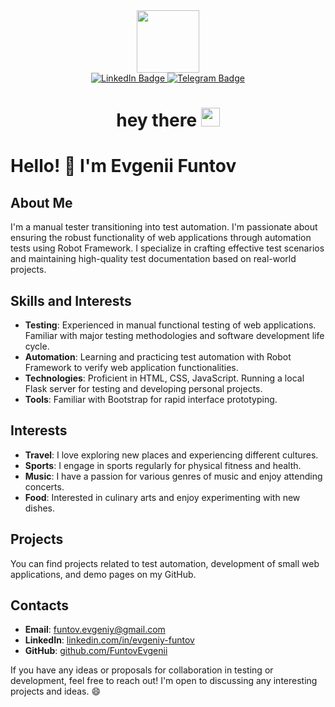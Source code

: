 <div id="header" align="center">
  <img src="https://media.giphy.com/media/M9gbBd9nbDrOTu1Mqx/giphy.gif" width="100"/>
<div id="badges">
  <a href="https://www.linkedin.com/in/evgeniy-funtov-189411240/">
    <img src="https://img.shields.io/badge/LinkedIn-blue?style=for-the-badge&logo=linkedin&logoColor=white" alt="LinkedIn Badge"/>
  </a>
  <a href="https://t.me/funtov">
    <img src="https://img.shields.io/badge/Telegram-white?style=for-the-badge&logo=telegram&logoColor=blue" alt="Telegram Badge"/>
  </a>
</div>
  <h1>
  hey there
  <img src="https://media.giphy.com/media/hvRJCLFzcasrR4ia7z/giphy.gif" width="30px"/>
</h1>
  </div>


# Hello! 👋 I'm Evgenii Funtov

## About Me

I'm a manual tester transitioning into test automation. I'm passionate about ensuring the robust functionality of web applications through automation tests using Robot Framework. I specialize in crafting effective test scenarios and maintaining high-quality test documentation based on real-world projects.
## Skills and Interests

- **Testing**: Experienced in manual functional testing of web applications. Familiar with major testing methodologies and software development life cycle.
- **Automation**: Learning and practicing test automation with Robot Framework to verify web application functionalities.
- **Technologies**: Proficient in HTML, CSS, JavaScript. Running a local Flask server for testing and developing personal projects.
- **Tools**: Familiar with Bootstrap for rapid interface prototyping.

## Interests

- **Travel**: I love exploring new places and experiencing different cultures.
- **Sports**: I engage in sports regularly for physical fitness and health.
- **Music**: I have a passion for various genres of music and enjoy attending concerts.
- **Food**: Interested in culinary arts and enjoy experimenting with new dishes.

## Projects

You can find projects related to test automation, development of small web applications, and demo pages on my GitHub.

## Contacts

- **Email**: funtov.evgeniy@gmail.com
- **LinkedIn**: [linkedin.com/in/evgeniy-funtov](https://www.linkedin.com/in/evgeniy-funtov/)
- **GitHub**: [github.com/FuntovEvgenii](https://github.com/FuntovEvgenii)

If you have any ideas or proposals for collaboration in testing or development, feel free to reach out! I'm open to discussing any interesting projects and ideas. 😄
